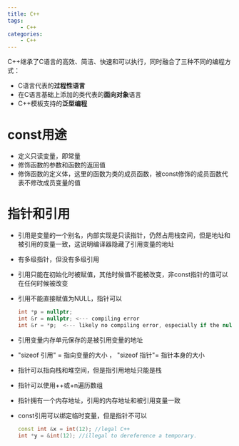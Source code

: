 ```yaml
---
title: C++
tags:
	- C++
categories:
	- C++
---
```


C++继承了C语言的高效、简洁、快速和可以执行，同时融合了三种不同的编程方式：

- C语言代表的**过程性语言**
- 在C语言基础上添加的类代表的**面向对象**语言
- C++模板支持的**泛型编程**

# const用途

- 定义只读变量，即常量
- 修饰函数的参数和函数的返回值
- 修饰函数的定义体，这里的函数为类的成员函数，被const修饰的成员函数代表不修改成员变量的值

# 指针和引用

- 引用是变量的一个别名，内部实现是只读指针，仍然占用栈空间，但是地址和被引用的变量一致，这说明编译器隐藏了引用变量的地址

- 有多级指针，但没有多级引用

- 引用只能在初始化时被赋值，其他时候值不能被改变，非const指针的值可以在任何时候被改变

- 引用不能直接赋值为NULL，指针可以

  ```c++
  int *p = nullptr;
  int &r = nullptr; <--- compiling error
  int &r = *p;  <--- likely no compiling error, especially if the nullptr is hidden behind a function call, yet it refers to a non-existent int at address 0
  ```

- 引用变量内存单元保存的是被引用变量的地址

- "sizeof 引用" = 指向变量的大小 ， "sizeof 指针"= 指针本身的大小

- 指针可以指向栈和堆空间，但是指引用地址只能是栈

- 指针可以使用++或+n遍历数组

- 指针拥有一个内存地址，引用的内存地址和被引用变量一致

- const引用可以绑定临时变量，但是指针不可以

  ```c++
  const int &x = int(12); //legal C++
  int *y = &int(12); //illegal to dereference a temporary.
  ```

